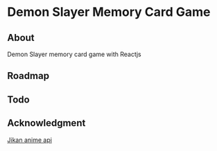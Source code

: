 # Demon Slayer Memory Card Game

## About

Demon Slayer memory card game with Reactjs

## Roadmap

## Todo

## Acknowledgment

[Jikan anime api](https://jikan.moe/)
